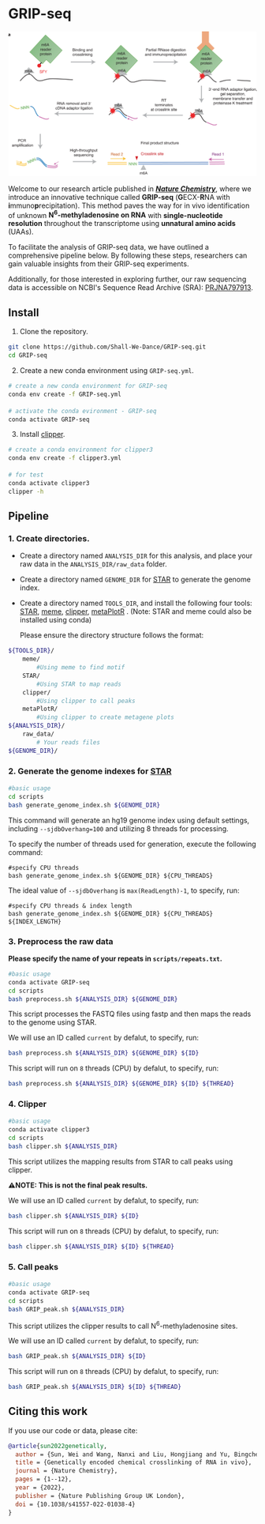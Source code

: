 # GRIP-seq

![pic](./GRIP-seq.png)

Welcome to our research article published in [***Nature Chemistry***](https://doi.org/10.1038/s41557-022-01038-4), where we introduce an innovative technique called **GRIP-seq** (**G**ECX-**R**NA with **i**mmuno**p**recipitation). This method paves the way for in vivo identification of unknown **N<sup>6</sup>-methyladenosine on RNA** with **single-nucleotide resolution** throughout the transcriptome using **unnatural amino acids** (UAAs).

To facilitate the analysis of GRIP-seq data, we have outlined a comprehensive pipeline below. By following these steps, researchers can gain valuable insights from their GRIP-seq experiments.

Additionally, for those interested in exploring further, our raw sequencing data is accessible on NCBI's Sequence Read Archive (SRA): [PRJNA797913](https://www.ncbi.nlm.nih.gov/bioproject/PRJNA797913).

## Install

1. Clone the repository.
```sh
git clone https://github.com/Shall-We-Dance/GRIP-seq.git
cd GRIP-seq
```

2. Create a new conda environment using `GRIP-seq.yml`.
```sh
# create a new conda environment for GRIP-seq
conda env create -f GRIP-seq.yml

# activate the conda evironment - GRIP-seq
conda activate GRIP-seq
```

3. Install [clipper](https://github.com/YeoLab/clipper).
```sh
# create a conda environment for clipper3
conda env create -f clipper3.yml

# for test
conda activate clipper3
clipper -h
```

## Pipeline

### 1.  Create directories.

+ Create a directory named `ANALYSIS_DIR` for this analysis, and place your raw data in the `ANALYSIS_DIR/raw_data` folder. 

+ Create a directory named `GENOME_DIR` for [STAR](https://github.com/alexdobin/STAR) to generate the genome index. 

+ Create a directory named `TOOLS_DIR`, and install the following four tools: [STAR](https://github.com/alexdobin/STAR), [meme](https://meme-suite.org/meme/doc/download.html), [clipper](https://github.com/YeoLab/clipper), [metaPlotR](https://github.com/olarerin/metaPlotR) . (Note: STAR and meme could also be installed using conda)

  Please ensure the directory structure follows the format:
  
```sh
${TOOLS_DIR}/
    meme/
        #Using meme to find motif
    STAR/
        #Using STAR to map reads
    clipper/
        #Using clipper to call peaks
    metaPlotR/
        #Using clipper to create metagene plots
${ANALYSIS_DIR}/
    raw_data/
        # Your reads files
${GENOME_DIR}/

```

### 2.  Generate the genome indexes for [STAR](https://github.com/alexdobin/STAR)

  ```sh
  #basic usage
  cd scripts
  bash generate_genome_index.sh ${GENOME_DIR}
  ```
  This command will generate an hg19 genome index using default settings, including `--sjdbOverhang=100` and utilizing 8 threads for processing.
  
  To specify the number of threads used for generation, execute the following command:
  
  ```
  #specify CPU threads
  bash generate_genome_index.sh ${GENOME_DIR} ${CPU_THREADS}
  ```
  
  The ideal value of `--sjdbOverhang` is `max(ReadLength)-1`, to specify, run:
  
  ```
  #specify CPU threads & index length
  bash generate_genome_index.sh ${GENOME_DIR} ${CPU_THREADS} ${INDEX_LENGTH}
  ```
### 3.  Preprocess the raw data

  **Please specify the name of your repeats in `scripts/repeats.txt`.**

  ```sh
  #basic usage
  conda activate GRIP-seq
  cd scripts
  bash preprocess.sh ${ANALYSIS_DIR} ${GENOME_DIR}
  ```

  This script processes the FASTQ files using fastp and then maps the reads to the genome using STAR.
  
  We will use an ID called `current` by defalut, to specify, run:
  
  ```sh
  bash preprocess.sh ${ANALYSIS_DIR} ${GENOME_DIR} ${ID}
  ```
  
  This script will run on `8` threads (CPU) by defalut, to specify, run:

  ```sh
  bash preprocess.sh ${ANALYSIS_DIR} ${GENOME_DIR} ${ID} ${THREAD}
  ```
  
### 4.  Clipper

  ```sh
  #basic usage
  conda activate clipper3
  cd scripts
  bash clipper.sh ${ANALYSIS_DIR} 
  ```
  
  This script utilizes the mapping results from STAR to call peaks using clipper.
  
  **⚠️NOTE: This is not the final peak results.**
  
  We will use an ID called `current` by defalut, to specify, run:
  
  ```sh
  bash clipper.sh ${ANALYSIS_DIR} ${ID}
  ```
  
  This script will run on `8` threads (CPU) by defalut, to specify, run:

  ```sh
  bash clipper.sh ${ANALYSIS_DIR} ${ID} ${THREAD}
  ```
  
### 5.  Call peaks

  ```sh
  #basic usage
  conda activate GRIP-seq
  cd scripts
  bash GRIP_peak.sh ${ANALYSIS_DIR} 
  ```
  
  This script utilizes the clipper results to call N<sup>6</sup>-methyladenosine sites.
  
  
  We will use an ID called `current` by defalut, to specify, run:
  
  ```sh
  bash GRIP_peak.sh ${ANALYSIS_DIR} ${ID}
  ```
  
  This script will run on `8` threads (CPU) by defalut, to specify, run:

  ```sh
  bash GRIP_peak.sh ${ANALYSIS_DIR} ${ID} ${THREAD}
  ```
  
## Citing this work

If you use our code or data, please cite:

```bibtex
@article{sun2022genetically,
  author = {Sun, Wei and Wang, Nanxi and Liu, Hongjiang and Yu, Bingchen and Jin, Ling and Ren, Xingjie and Shen, Yin and Wang, Lei},
  title = {Genetically encoded chemical crosslinking of RNA in vivo},
  journal = {Nature Chemistry},
  pages = {1--12},
  year = {2022},
  publisher = {Nature Publishing Group UK London},
  doi = {10.1038/s41557-022-01038-4}
}
```
